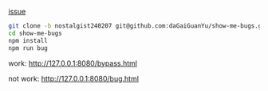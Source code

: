 [issue](https://github.com/arianrhodsandlot/nostalgist/issues/18)

``` bash
git clone -b nostalgist240207 git@github.com:daGaiGuanYu/show-me-bugs.git
cd show-me-bugs
npm install
npm run bug
```

work: http://127.0.0.1:8080/bypass.html

not work: http://127.0.0.1:8080/bug.html
